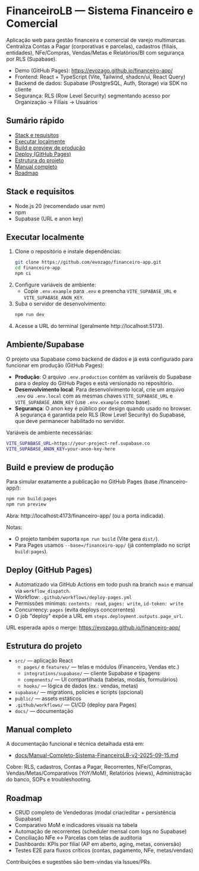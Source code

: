# FinanceiroLB — Sistema Financeiro e Comercial

Aplicação web para gestão financeira e comercial de varejo multimarcas. Centraliza Contas a Pagar (corporativas e parcelas), cadastros (filiais, entidades), NFe/Compras, Vendas/Metas e Relatórios/BI com segurança por RLS (Supabase).

- Demo (GitHub Pages): https://evozago.github.io/financeiro-app/
- Frontend: React + TypeScript (Vite, Tailwind, shadcn/ui, React Query)
- Backend de dados: Supabase (PostgreSQL, Auth, Storage) via SDK no cliente
- Segurança: RLS (Row Level Security) segmentando acesso por Organização → Filiais → Usuários

## Sumário rápido
- [Stack e requisitos](#stack-e-requisitos)
- [Executar localmente](#executar-localmente)
- [Build e preview de produção](#build-e-preview-de-produção)
- [Deploy (GitHub Pages)](#deploy-github-pages)
- [Estrutura do projeto](#estrutura-do-projeto)
- [Manual completo](#manual-completo)
- [Roadmap](#roadmap)

## Stack e requisitos
- Node.js 20 (recomendado usar nvm)
- npm
- Supabase (URL e anon key)

## Executar localmente
1. Clone o repositório e instale dependências:
   ```bash
   git clone https://github.com/evozago/financeiro-app.git
   cd financeiro-app
   npm ci
   ```
2. Configure variáveis de ambiente:
   - Copie `.env.example` para `.env` e preencha `VITE_SUPABASE_URL` e `VITE_SUPABASE_ANON_KEY`.
3. Suba o servidor de desenvolvimento:
   ```bash
   npm run dev
   ```
4. Acesse a URL do terminal (geralmente http://localhost:5173).

## Ambiente/Supabase
O projeto usa Supabase como backend de dados e já está configurado para funcionar em produção (GitHub Pages):

- **Produção**: O arquivo `.env.production` contém as variáveis do Supabase para o deploy do GitHub Pages e está versionado no repositório.
- **Desenvolvimento local**: Para desenvolvimento local, crie um arquivo `.env` ou `.env.local` com as mesmas chaves `VITE_SUPABASE_URL` e `VITE_SUPABASE_ANON_KEY` (use `.env.example` como base).
- **Segurança**: O anon key é público por design quando usado no browser. A segurança é garantida pelo RLS (Row Level Security) do Supabase, que deve permanecer habilitado no servidor.

Variáveis de ambiente necessárias:
```bash
VITE_SUPABASE_URL=https://your-project-ref.supabase.co
VITE_SUPABASE_ANON_KEY=your-anon-key-here
```

## Build e preview de produção
Para simular exatamente a publicação no GitHub Pages (base /financeiro-app/):
```bash
npm run build:pages
npm run preview
```
Abra: http://localhost:4173/financeiro-app/ (ou a porta indicada).

Notas:
- O projeto também suporta `npm run build` (Vite gera `dist/`).
- Para Pages usamos `--base=/financeiro-app/` (já contemplado no script `build:pages`).

## Deploy (GitHub Pages)
- Automatizado via GitHub Actions em todo push na branch `main` e manual via `workflow_dispatch`.
- Workflow: `.github/workflows/deploy-pages.yml`
- Permissões mínimas: `contents: read`, `pages: write`, `id-token: write`
- Concurrency: `pages` (evita deploys concorrentes)
- O job "deploy" expõe a URL em `steps.deployment.outputs.page_url`.

URL esperada após o merge: https://evozago.github.io/financeiro-app/

## Estrutura do projeto
- `src/` — aplicação React
  - `pages/` e `features/` — telas e módulos (Financeiro, Vendas etc.)
  - `integrations/supabase/` — cliente Supabase e tipagens
  - `components/` — UI compartilhada (tabelas, modais, formulários)
  - `hooks/` — lógica de dados (ex.: vendas, metas)
- `supabase/` — migrations, policies e scripts (opcional)
- `public/` — assets estáticos
- `.github/workflows/` — CI/CD (deploy para Pages)
- `docs/` — documentação

## Manual completo
A documentação funcional e técnica detalhada está em:
- [docs/Manual-Completo-Sistema-FinanceiroLB-v2-2025-09-15.md](docs/Manual-Completo-Sistema-FinanceiroLB-v2-2025-09-15.md)

Cobre: RLS, cadastros, Contas a Pagar, Recorrentes, NFe/Compras, Vendas/Metas/Comparativos (YoY/MoM), Relatórios (views), Administração do banco, SOPs e troubleshooting.

## Roadmap
- CRUD completo de Vendedoras (modal criar/editar + persistência Supabase)
- Comparativo MoM e indicadores visuais na tabela
- Automação de recorrentes (scheduler mensal com logs no Supabase)
- Conciliação NFe ↔ Parcelas com telas de auditoria
- Dashboards: KPIs por filial (AP em aberto, aging, metas, conversão)
- Testes E2E para fluxos críticos (contas, pagamento, NFe, metas/vendas)

Contribuições e sugestões são bem-vindas via Issues/PRs.
